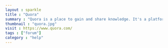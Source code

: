 ```yaml
---
layout : sparkle
title : "Quora"
summary : "Quora is a place to gain and share knowledge. It's a platform to ask questions and connect with people who contribute unique insights and quality answers."
thumbnail : "quora.jpg"
visit : https://www.quora.com/
tags : ["forum"]
category : "help"
---
```

